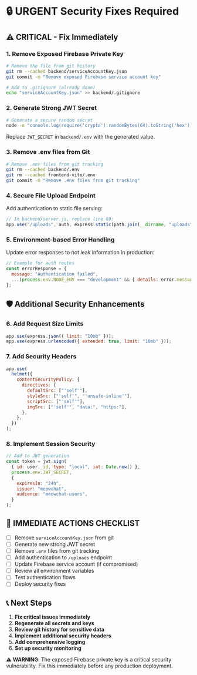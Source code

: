 # 🔒 URGENT Security Fixes Required

## ⚠️ CRITICAL - Fix Immediately

### 1. Remove Exposed Firebase Private Key

```bash
# Remove the file from git history
git rm --cached backend/serviceAccountKey.json
git commit -m "Remove exposed Firebase service account key"

# Add to .gitignore (already done)
echo "serviceAccountKey.json" >> backend/.gitignore
```

### 2. Generate Strong JWT Secret

```bash
# Generate a secure random secret
node -e "console.log(require('crypto').randomBytes(64).toString('hex'))"
```

Replace `JWT_SECRET` in `backend/.env` with the generated value.

### 3. Remove .env files from Git

```bash
# Remove .env files from git tracking
git rm --cached backend/.env
git rm --cached frontend-vite/.env
git commit -m "Remove .env files from git tracking"
```

### 4. Secure File Upload Endpoint

Add authentication to static file serving:

```javascript
// In backend/server.js, replace line 69:
app.use("/uploads", auth, express.static(path.join(__dirname, "uploads")));
```

### 5. Environment-based Error Handling

Update error responses to not leak information in production:

```javascript
// Example for auth routes
const errorResponse = {
  message: "Authentication failed",
  ...(process.env.NODE_ENV === "development" && { details: error.message }),
};
```

## 🛡️ Additional Security Enhancements

### 6. Add Request Size Limits

```javascript
app.use(express.json({ limit: "10mb" }));
app.use(express.urlencoded({ extended: true, limit: "10mb" }));
```

### 7. Add Security Headers

```javascript
app.use(
  helmet({
    contentSecurityPolicy: {
      directives: {
        defaultSrc: ["'self'"],
        styleSrc: ["'self'", "'unsafe-inline'"],
        scriptSrc: ["'self'"],
        imgSrc: ["'self'", "data:", "https:"],
      },
    },
  })
);
```

### 8. Implement Session Security

```javascript
// Add to JWT generation
const token = jwt.sign(
  { id: user._id, type: "local", iat: Date.now() },
  process.env.JWT_SECRET,
  {
    expiresIn: "24h",
    issuer: "meowchat",
    audience: "meowchat-users",
  }
);
```

## 🚨 IMMEDIATE ACTIONS CHECKLIST

- [ ] Remove `serviceAccountKey.json` from git
- [ ] Generate new strong JWT secret
- [ ] Remove `.env` files from git tracking
- [ ] Add authentication to `/uploads` endpoint
- [ ] Update Firebase service account (if compromised)
- [ ] Review all environment variables
- [ ] Test authentication flows
- [ ] Deploy security fixes

## 📞 Next Steps

1. **Fix critical issues immediately**
2. **Regenerate all secrets and keys**
3. **Review git history for sensitive data**
4. **Implement additional security headers**
5. **Add comprehensive logging**
6. **Set up security monitoring**

⚠️ **WARNING**: The exposed Firebase private key is a critical security vulnerability. Fix this immediately before any production deployment.
